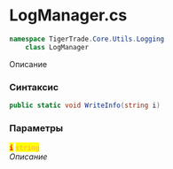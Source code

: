 
# LogManager.cs
```csharp
namespace TigerTrade.Core.Utils.Logging  
    class LogManager
```

Описание

### Синтаксис
```csharp
public static void WriteInfo(string i)
```

### Параметры  
<mark style="color:red;">**`i`**</mark> <mark style="color: rgb(255, 166, 87);">`string`</mark>  
 *Описание*  
  

                    
                    